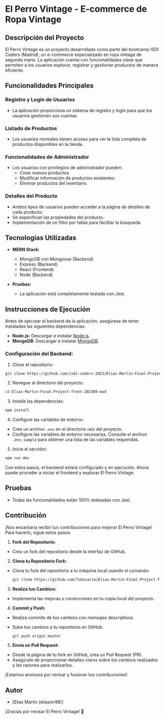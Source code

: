 # El Perro Vintage - E-commerce de Ropa Vintage

## Descripción del Proyecto

El Perro Vintage es un proyecto desarrollado como parte del bootcamp ISDI Coders (Madrid), un e-commerce especializado en ropa vintage de segunda mano. La aplicación cuenta con funcionalidades clave que permiten a los usuarios explorar, registrar y gestionar productos de manera eficiente.

## Funcionalidades Principales

### Registro y Login de Usuarios

- La aplicación proporciona un sistema de registro y login para que los usuarios gestionen sus cuentas.

### Listado de Productos

- Los usuarios normales tienen acceso para ver la lista completa de productos disponibles en la tienda.

### Funcionalidades de Administrador

- Los usuarios con privilegios de administrador pueden:
  - Crear nuevos productos.
  - Modificar información de productos existentes.
  - Eliminar productos del inventario.

### Detalles del Producto

- Ambos tipos de usuarios pueden acceder a la página de detalles de cada producto.
- Se especifican las propiedades del producto.
- Implementación de un filtro por tallas para facilitar la búsqueda.

## Tecnologías Utilizadas

- **MERN Stack:**

  - MongoDB con Mongoose (Backend)
  - Express (Backend)
  - React (Frontend)
  - Node (Backend)

- **Pruebas:**
  - La aplicación está completamente testada con Jest.

## Instrucciones de Ejecución

Antes de ejecutar el backend de la aplicación, asegúrese de tener instaladas las siguientes dependencias:

- **Node.js:** Descargar e instalar [Node.js](https://nodejs.org/).
- **MongoDB:** Descargar e instalar [MongoDB](https://www.mongodb.com/try/download/community).

### Configuración del Backend:

1. Clone el repositorio:

  ```bash
  git clone https://github.com/isdi-coders-2023/Elias-Martin-Final-Project-front-202309-mad
  ```

2. Navegue al directorio del proyecto:

  ```bash
  cd Elias-Martin-Final-Project-front-202309-mad
  ```

3. Instale las dependencias:

  ```bash
  npm install
  ```

4. Configure las variables de entorno:

  - Cree un archivo `.env` en el directorio raíz del proyecto.
  - Configure las variables de entorno necesarias. Consulte el archivo `.env.sample` para obtener una lista de las variables requeridas.

5. Inicie el servidor:

  ```bash
  npm run dev
  ```

Con estos pasos, el backend estará configurado y en ejecución. Ahora puede proceder a iniciar el frontend y explorar El Perro Vintage.

## Pruebas

- Todas las funcionalidades están 100% testeadas con Jest.

## Contribución

¡Nos encantaría recibir tus contribuciones para mejorar El Perro Vintage! Para hacerlo, sigue estos pasos:

1. **Fork del Repositorio:**

  - Crea un fork del repositorio desde la interfaz de GitHub.

2. **Clona tu Repositorio Fork:**

  - Clona tu fork del repositorio a tu máquina local usando el comando:

    ```bash
    git clone https://github.com/TuUsuario/Elias-Martin-Final-Project-front-202309-mad.git
    ```

3. **Realiza tus Cambios:**

  - Implementa las mejoras o correcciones en tu copia local del proyecto.

4. **Commit y Push:**

  - Realiza commits de tus cambios con mensajes descriptivos.
  - Sube tus cambios a tu repositorio en GitHub:

    ```bash
    git push origin master
    ```

5. **Envía un Pull Request:**
  - Desde la página de tu fork en GitHub, crea un Pull Request (PR).
  - Asegúrate de proporcionar detalles claros sobre los cambios realizados y las razones para realizarlos.

¡Estamos ansiosos por revisar y fusionar tus contribuciones!

## Autor

- [Elías Martin (eliasmr98)]

¡Gracias por revisar El Perro Vintage! 🐾
